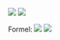 ![](Pasted%20image%2020241211090641.png)
![](Pasted%20image%2020241211090648.png)

Formel:
![](Pasted%20image%2020241211090748.png)
![](Pasted%20image%2020241211090754.png)
